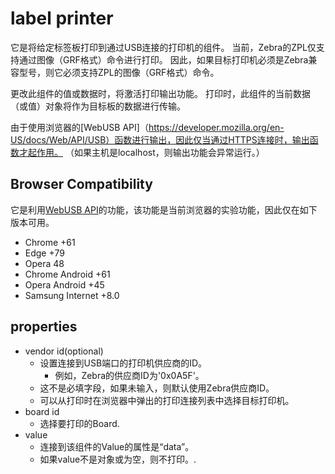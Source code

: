# label printer

它是将给定标签板打印到通过USB连接的打印机的组件。
当前，Zebra的ZPL仅支持通过图像（GRF格式）命令进行打印。
因此，如果目标打印机必须是Zebra兼容型号，则它必须支持ZPL的图像（GRF格式）命令。

更改此组件的值或数据时，将激活打印输出功能。
打印时，此组件的当前数据（或值）对象将作为目标板的数据进行传输。

由于使用浏览器的[WebUSB API]（https://developer.mozilla.org/en-US/docs/Web/API/USB）函数进行输出，因此仅当通过HTTPS连接时，输出函数才起作用。
（如果主机是localhost，则输出功能会异常运行。）

## Browser Compatibility

它是利用[WebUSB API](https://developer.mozilla.org/en-US/docs/Web/API/USB)的功能，该功能是当前浏览器的实验功能，因此仅在如下版本可用。

- Chrome +61
- Edge +79
- Opera 48
- Chrome Android +61
- Opera Android +45
- Samsung Internet +8.0

## properties

- vendor id(optional)
   - 设置连接到USB端口的打印机供应商的ID。
     - 例如，Zebra的供应商ID为'0x0A5F'。
   - 这不是必填字段，如果未输入，则默认使用Zebra供应商ID。
   - 可以从打印时在浏览器中弹出的打印连接列表中选择目标打印机。
- board id
  - 选择要打印的Board.
- value
  - 连接到该组件的Value的属性是“data”。
  - 如果value不是对象或为空，则不打印。.